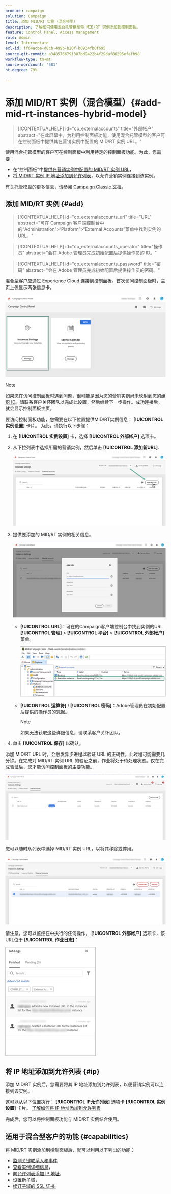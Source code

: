 ```yaml
---
product: campaign
solution: Campaign
title: 添加 MID/RT 实例（混合模型）
description: 了解如何使用混合托管模型将 MID/RT 实例添加到控制面板。
feature: Control Panel, Access Management
role: Admin
level: Intermediate
exl-id: ff64acbe-d8cb-499b-b20f-b0934fb0f695
source-git-commit: a3485766791387bd9422b4f29daf86296efafb98
workflow-type: tm+mt
source-wordcount: '581'
ht-degree: 79%

---
```


# 添加 MID/RT 实例（混合模型）{#add-mid-rt-instances-hybrid-model}

>[!CONTEXTUALHELP]
>id="cp_externalaccounts"
>title="外部帐户"
>abstract="在此屏幕中，为利用控制面板功能，使用混合托管模型的客户可在控制面板中提供其在营销实例中配置的 MID/RT 实例 URL。"

使用混合托管模型的客户可在控制面板中利用特定的控制面板功能。为此，您需要：

* 在“控制面板”中[提供在营销实例中配置的 MID/RT 实例 URL](#add)，
* [将 MID/RT 实例 IP 地址添加到允许列表](#ip)，以允许营销实例连接到该实例。

有关托管模型的更多信息，请参阅 [Campaign Classic 文档](https://experienceleague.adobe.com/docs/campaign-classic/using/installing-campaign-classic/architecture-and-hosting-models/hosting-models-lp/hosting-models.html?lang=zh-Hans)。

## 添加 MID/RT 实例 {#add}

>[!CONTEXTUALHELP]
>id="cp_externalaccounts_url"
>title="URL"
>abstract="可在 Campaign 客户端控制台中的“Administration”>“Platform”>“External Accounts”菜单中找到实例的 URL。"

>[!CONTEXTUALHELP]
>id="cp_externalaccounts_operator"
>title="操作员"
>abstract="会在 Adobe 管理员完成初始配置后提供操作员的 ID。"

>[!CONTEXTUALHELP]
>id="cp_externalaccounts_password"
>title="密码"
>abstract="会在 Adobe 管理员完成初始配置后提供操作员的密码。"

混合型客户应通过 Experience Cloud 连接到控制面板。首次访问控制面板时，主页上仅显示两张信息卡。

![](assets/hybrid-homepage.png)

>[!NOTE]
>
>如果您在访问控制面板时遇到问题，很可能是因为您的营销实例尚未映射到您的[组织 ID](https://experienceleague.adobe.com/docs/core-services/interface/administration/organizations.html?lang=zh-Hans)。请联系客户关怀团队以完成此设置，然后继续下一步操作。成功连接后，就会显示控制面板主页。

要访问控制面板功能，您需要在以下位置提供MID/RT实例信息： **[!UICONTROL 实例设置]** 卡片。 为此，请执行以下步骤：

1. 在 **[!UICONTROL 实例设置]** 卡，选择 **[!UICONTROL 外部帐户]** 选项卡。

1. 从下拉列表中选择所需的营销实例，然后单击 **[!UICONTROL 添加新URL]**.

   ![](assets/external-account-addbutton.png)

1. 提供要添加的 MID/RT 实例的相关信息。

   ![](assets/external-account-add.png)

   * **[!UICONTROL URL]**：可在的Campaign客户端控制台中找到实例的URL **[!UICONTROL 管理]** > **[!UICONTROL 平台]** > **[!UICONTROL 外部帐户]** 菜单。

     ![](assets/external-account-url.png)

   * **[!UICONTROL 运算符]** / **[!UICONTROL 密码]**：Adobe管理员在初始配置后提供的操作员的凭据。

     >[!NOTE]
     >
     >如果无法获取这些详细信息，请联系客户关怀团队。

1. 单击 **[!UICONTROL 保存]** 以确认。

添加 MID/RT URL 时，会触发异步进程以验证 URL 的正确性。此过程可能需要几分钟。在完成对 MID/RT 实例 URL 的验证之前，作业将处于待处理状态。仅在完成验证后，您才能访问控制面板的主要功能。

![](assets/external-account-pending.png)

您可以随时从列表中选择 MID/RT 实例 URL，以将其移除或停用。

![](assets/external-account-edit.png)

请注意，您可以监控在中执行的任何操作， **[!UICONTROL 外部帐户]** 选项卡，该URL位于 **[!UICONTROL 作业日志]**：

![](assets/external-account-logs.png)

## 将 IP 地址添加到允许列表 {#ip}

添加 MID/RT 实例后，您需要将其 IP 地址添加到允许列表，以便营销实例可以连接到该实例。

这可以从以下位置执行： **[!UICONTROL IP允许列表]** 选项卡 **[!UICONTROL 实例设置]** 卡片。 [了解如何将 IP 地址添加到允许列表](ip-allow-listing-instance-access.md)

完成后，您可以将控制面板功能与 MID/RT 实例结合使用。

## 适用于混合型客户的功能 {#capabilities}

将 MID/RT 实例添加到控制面板后，就可以利用以下列出的功能：

* [监测关键联系人和事件](../../service-events/service-events.md)
* [查看实例详细信息](../../instances-settings/using/instance-details.md)，
* [向允许列表添加 IP 地址](../../instances-settings/using/ip-allow-listing-instance-access.md)，
* [设置新子域](../../subdomains-certificates/using/setting-up-new-subdomain.md)，
* [续订子域的 SSL 证书](../../subdomains-certificates/using/renewing-subdomain-certificate.md)。
